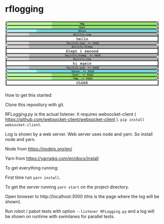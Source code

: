 # rflogging

![Log example image](https://raw.githubusercontent.com/reaktor/rflogging/master/examplelog.png)

How to get this started:

Clone this repository with git.

RFLogging.py is the actual listener. It requires websocket-client ( https://github.com/websocket-client/websocket-client ). `pip install websocket-client`.

Log is shown by a web server. Web server uses node and yarn. So install node and yarn.

Node from https://nodejs.org/en/

Yarn from https://yarnpkg.com/en/docs/install

To get everything running:

First time run `yarn install`.

To get the server running `yarn start` on the project directory.

Open browser to http://localhost:3000 (this is the page where the log will be shown).

Run robot / pabot tests with option `--listener RFLogging.py` and a log will be shown on runtime with swimlanes for parallel tests.
